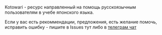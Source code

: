 Kotowari - ресурс направленный на помощь русскоязычным пользователям в учебе японского языка.

Если у вас есть рекоммендации, предложения, есть желание помочь, исправить ошибку - пишите в Issues тут либо в [телеграм чат ](https://t.me/kotowariru)
